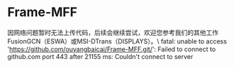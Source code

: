 # Frame-MFF
因网络问题暂时无法上传代码，后续会继续尝试，欢迎您参考我们的其他工作FusionGCN（ESWA）或MSI-DTrans（DISPLAYS）。\\
fatal: unable to access 'https://github.com/ouyangbaicai/Frame-MFF.git/': Failed to connect to github.com port 443 after 21155 ms: Couldn't connect to server

